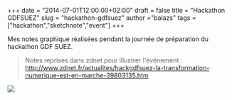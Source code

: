 +++
date = "2014-07-01T12:00:00+02:00"
draft = false
title = "Hackathon GDFSUEZ"
slug = "hackathon-gdfsuez"
author ="balazs"
tags = ["hackathon","sketchnote","event"]
+++

Mes notes graphique réalisées pendant la journée de préparation du hackathon GDF SUEZ.

> Notes reprises dans zdnet pour illustrer l'événement : http://www.zdnet.fr/actualites/hackgdfsuez-la-transformation-numerique-est-en-marche-39803135.htm

![](/content/images/2014/Jul/hackgdfsuez_notes_vjeantet.png)
